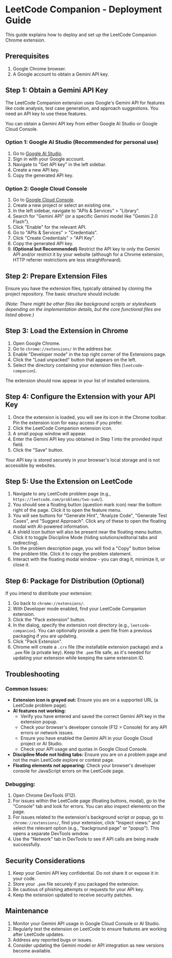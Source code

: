 # LeetCode Companion - Deployment Guide

This guide explains how to deploy and set up the LeetCode Companion Chrome extension.

## Prerequisites

1.  Google Chrome browser.
2.  A Google account to obtain a Gemini API key.

## Step 1: Obtain a Gemini API Key

The LeetCode Companion extension uses Google's Gemini API for features like code analysis, test case generation, and approach suggestions. You need an API key to use these features.

You can obtain a Gemini API key from either Google AI Studio or Google Cloud Console.

### Option 1: Google AI Studio (Recommended for personal use)

1.  Go to [Google AI Studio](https://aistudio.google.com/).
2.  Sign in with your Google account.
3.  Navigate to "Get API key" in the left sidebar.
4.  Create a new API key.
5.  Copy the generated API key.

### Option 2: Google Cloud Console

1.  Go to [Google Cloud Console](https://console.cloud.google.com/).
2.  Create a new project or select an existing one.
3.  In the left sidebar, navigate to "APIs & Services" > "Library".
4.  Search for "Gemini API" (or a specific Gemini model like "Gemini 2.0 Flash").
5.  Click "Enable" for the relevant API.
6.  Go to "APIs & Services" > "Credentials".
7.  Click "Create Credentials" > "API Key".
8.  Copy the generated API key.
9.  **(Optional but Recommended)** Restrict the API key to only the Gemini API and/or restrict it by your website (although for a Chrome extension, HTTP referrer restrictions are less straightforward).

## Step 2: Prepare Extension Files

Ensure you have the extension files, typically obtained by cloning the project repository. The basic structure should include:

*(Note: There might be other files like background scripts or stylesheets depending on the implementation details, but the core functional files are listed above.)*

## Step 3: Load the Extension in Chrome

1.  Open Google Chrome.
2.  Go to `chrome://extensions/` in the address bar.
3.  Enable "Developer mode" in the top right corner of the Extensions page.
4.  Click the "Load unpacked" button that appears on the left.
5.  Select the directory containing your extension files (`leetcode-companion`).

The extension should now appear in your list of installed extensions.

## Step 4: Configure the Extension with your API Key

1.  Once the extension is loaded, you will see its icon in the Chrome toolbar. Pin the extension icon for easy access if you prefer.
2.  Click the LeetCode Companion extension icon.
3.  A small popup window will appear.
4.  Enter the Gemini API key you obtained in Step 1 into the provided input field.
5.  Click the "Save" button.

Your API key is stored securely in your browser's local storage and is not accessible by websites.

## Step 5: Use the Extension on LeetCode

1.  Navigate to any LeetCode problem page (e.g., `https://leetcode.com/problems/two-sum/`).
2.  You should see a floating button (question mark icon) near the bottom right of the page. Click it to open the feature menu.
3.  You will see buttons for "Generate Hint", "Analyze Code", "Generate Test Cases", and "Suggest Approach". Click any of these to open the floating modal with AI-powered information.
4.  A shield icon button will also be present near the floating menu button. Click it to toggle Discipline Mode (hiding solutions/editorial tabs and redirecting).
5.  On the problem description page, you will find a "Copy" button below the problem title. Click it to copy the problem statement.
6.  Interact with the floating modal window - you can drag it, minimize it, or close it.

## Step 6: Package for Distribution (Optional)

If you intend to distribute your extension:

1.  Go back to `chrome://extensions/`.
2.  With Developer mode enabled, find your LeetCode Companion extension.
3.  Click the "Pack extension" button.
4.  In the dialog, specify the extension root directory (e.g., `leetcode-companion`). You can optionally provide a .pem file from a previous packaging if you are updating.
5.  Click "Pack Extension".
6.  Chrome will create a `.crx` file (the installable extension package) and a `.pem` file (a private key). Keep the `.pem` file safe, as it's needed for updating your extension while keeping the same extension ID.

## Troubleshooting

### Common Issues:

*   **Extension icon is grayed out:** Ensure you are on a supported URL (a LeetCode problem page).
*   **AI features not working:**
    *   Verify you have entered and saved the correct Gemini API key in the extension popup.
    *   Check your browser's developer console (F12 > Console) for any API errors or network issues.
    *   Ensure you have enabled the Gemini API in your Google Cloud project or AI Studio.
    *   Check your API usage and quotas in Google Cloud Console.
*   **Discipline Mode not hiding tabs:** Ensure you are on a problem page and not the main LeetCode explore or contest page.
*   **Floating elements not appearing:** Check your browser's developer console for JavaScript errors on the LeetCode page.

### Debugging:

1.  Open Chrome DevTools (F12).
2.  For issues within the LeetCode page (floating buttons, modal), go to the "Console" tab and look for errors. You can also inspect elements on the page.
3.  For issues related to the extension's background script or popup, go to `chrome://extensions/`, find your extension, click "Inspect views:" and select the relevant option (e.g., "background page" or "popup"). This opens a separate DevTools window.
4.  Use the "Network" tab in DevTools to see if API calls are being made successfully.

## Security Considerations

1.  Keep your Gemini API key confidential. Do not share it or expose it in your code.
2.  Store your `.pem` file securely if you packaged the extension.
3.  Be cautious of phishing attempts or requests for your API key.
4.  Keep the extension updated to receive security patches.

## Maintenance

1.  Monitor your Gemini API usage in Google Cloud Console or AI Studio.
2.  Regularly test the extension on LeetCode to ensure features are working after LeetCode updates.
3.  Address any reported bugs or issues.
4.  Consider updating the Gemini model or API integration as new versions become available.
